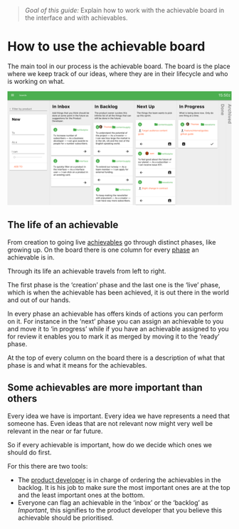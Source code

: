 > *Goal of this guide:* Explain how to work with the achievable board in the interface and with achievables.

# How to use the achievable board

The main tool in our process is the achievable board. The board is the place where we keep track of our ideas, where they are in their lifecycle and who is working on what.

![The board in action](../images/board.png)

## The life of an achievable

From creation to going live [achievables](../glossary/achievable.md) go through distinct phases, like growing up. On the board there is one column for every [phase](../glossary/phase.md) an achievable is in.

Through its life an achievable travels from left to right.

The first phase is the ‘creation’ phase and the last one is the ‘live’ phase, which is when the achievable has been achieved, it is out there in the world and out of our hands.

In every phase an achievable has offers kinds of actions you can perform on it. For instance in the ‘next’ phase you can assign an achievable to you and move it to ‘in progress’ while if you have an achievable assigned to you for review it enables you to mark it as merged by moving it to the ‘ready’ phase.

At the top of every column on the board there is a description of what that phase is and what it means for the achievables.

## Some achievables are more important than others

Every idea we have is important. Every idea we have represents a  need that someone has. Even ideas that are not relevant now might very well be relevant in the near or far future.

So if every achievable is important, how do we decide which ones we should do first.

For this there are two tools:

* The [product developer](../glossary/product-developer.md) is in charge of ordering the achievables in the backlog. It is his job to make sure the most important ones are at the top and the least important ones at the bottom.
* Everyone can flag an achievable in the ‘inbox’ or the ‘backlog’ as _Important_, this signifies to the product developer that you believe this achievable should be prioritised.
